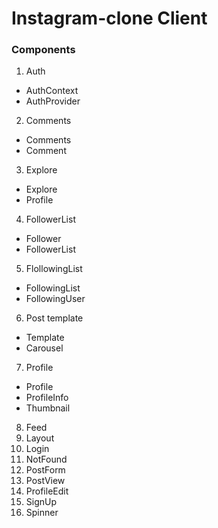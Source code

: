 # Instagram-clone Client


### Components

1. Auth
- AuthContext
- AuthProvider

2. Comments
- Comments
- Comment

3. Explore
- Explore
- Profile

4. FollowerList
- Follower
- FollowerList

5. FlollowingList
- FollowingList
- FollowingUser

6. Post template
- Template
- Carousel

7. Profile
- Profile
- ProfileInfo
- Thumbnail

8. Feed
9. Layout
10. Login
11. NotFound
12. PostForm
13. PostView
14. ProfileEdit
15. SignUp
16. Spinner
